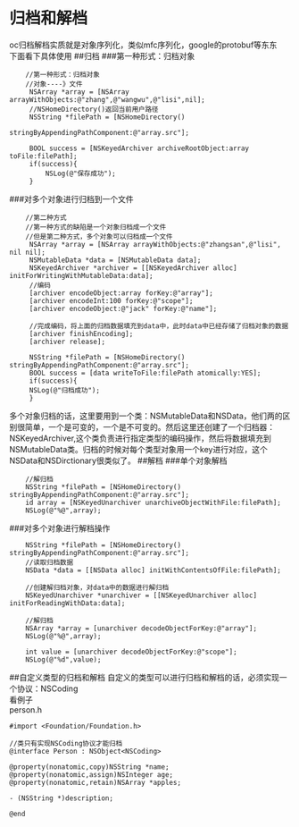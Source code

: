 # 归档和解档
oc归档解档实质就是对象序列化，类似mfc序列化，google的protobuf等东东  
下面看下具体使用
##归档
###第一种形式：归档对象  
```
    //第一种形式：归档对象  
    //对象----》文件  
     NSArray *array = [NSArray arrayWithObjects:@"zhang",@"wangwu",@"lisi",nil];  
     //NSHomeDirectory()返回当前用户路径
     NSString *filePath = [NSHomeDirectory()
                           stringByAppendingPathComponent:@"array.src"];  
       
     BOOL success = [NSKeyedArchiver archiveRootObject:array toFile:filePath];  
     if(success){  
         NSLog(@"保存成功");  
     }  
```
###对多个对象进行归档到一个文件
```
    //第二种方式  
    //第一种方式的缺陷是一个对象归档成一个文件  
    //但是第二种方式，多个对象可以归档成一个文件  
     NSArray *array = [NSArray arrayWithObjects:@"zhangsan",@"lisi", nil nil];  
     NSMutableData *data = [NSMutableData data];  
     NSKeyedArchiver *archiver = [[NSKeyedArchiver alloc] initForWritingWithMutableData:data];  
     //编码  
     [archiver encodeObject:array forKey:@"array"];  
     [archiver encodeInt:100 forKey:@"scope"];  
     [archiver encodeObject:@"jack" forKey:@"name"];  
       
     //完成编码，将上面的归档数据填充到data中，此时data中已经存储了归档对象的数据  
     [archiver finishEncoding];  
     [archiver release];  
       
     NSString *filePath = [NSHomeDirectory() stringByAppendingPathComponent:@"array.src"];  
     BOOL success = [data writeToFile:filePath atomically:YES];  
     if(success){  
     NSLog(@"归档成功");  
     }  
```
多个对象归档的话，这里要用到一个类：NSMutableData和NSData，他们两的区别很简单，一个是可变的，一个是不可变的。然后这里还创建了一个归档器：NSKeyedArchiver,这个类负责进行指定类型的编码操作，然后将数据填充到NSMutableData类。归档的时候对每个类型对象用一个key进行对应，这个NSData和NSDirctionary很类似了。
##解档
###单个对象解档
```
    //解归档  
    NSString *filePath = [NSHomeDirectory() stringByAppendingPathComponent:@"array.src"];  
    id array = [NSKeyedUnarchiver unarchiveObjectWithFile:filePath];  
    NSLog(@"%@",array);  
```
###对多个对象进行解档操作
```
    NSString *filePath = [NSHomeDirectory() stringByAppendingPathComponent:@"array.src"];  
    //读取归档数据  
    NSData *data = [[NSData alloc] initWithContentsOfFile:filePath];  
      
    //创建解归档对象，对data中的数据进行解归档  
    NSKeyedUnarchiver *unarchiver = [[NSKeyedUnarchiver alloc] initForReadingWithData:data];  
      
    //解归档  
    NSArray *array = [unarchiver decodeObjectForKey:@"array"];  
    NSLog(@"%@",array);  
      
    int value = [unarchiver decodeObjectForKey:@"scope"];  
    NSLog(@"%d",value);  
```
##自定义类型的归档和解档
自定义的类型可以进行归档和解档的话，必须实现一个协议：NSCoding  
看例子  
person.h
```
#import <Foundation/Foundation.h>  
  
//类只有实现NSCoding协议才能归档  
@interface Person : NSObject<NSCoding>  
  
@property(nonatomic,copy)NSString *name;  
@property(nonatomic,assign)NSInteger age;  
@property(nonatomic,retain)NSArray *apples;  
  
- (NSString *)description;  
  
@end
```